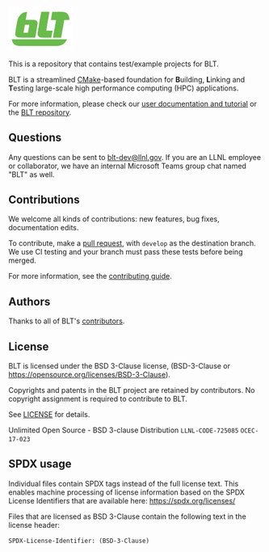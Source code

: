 # <img src="/share/blt/logo/blt_logo.png?raw=true" width="128" valign="middle" alt="BLT"/>

This is a repository that contains test/example projects for BLT.

BLT is a streamlined [CMake](https://cmake.org)-based foundation for
<b>B</b>uilding, <b>L</b>inking and <b>T</b>esting large-scale high performance computing (HPC) applications.

For more information, please check our [user documentation and tutorial](https://llnl-blt.readthedocs.io) or
the [BLT repository](https://github.com/LLNL/blt).

Questions
---------

Any questions can be sent to blt-dev@llnl.gov.  If you are an LLNL employee or collaborator, we have an
internal Microsoft Teams group chat named "BLT" as well.

Contributions
-------------

We welcome all kinds of contributions: new features, bug fixes, documentation edits.

To contribute, make a [pull request](https://github.com/LLNL/blt_test/pulls), with `develop`
as the destination branch. We use CI testing and your branch must pass these tests before
being merged.

For more information, see the [contributing guide](https://github.com/LLNL/blt/blob/develop/CONTRIBUTING.md).

Authors
-------

Thanks to all of BLT's [contributors](https://github.com/LLNL/blt/graphs/contributors).

License
-------

BLT is licensed under the BSD 3-Clause license,
(BSD-3-Clause or https://opensource.org/licenses/BSD-3-Clause).

Copyrights and patents in the BLT project are retained by contributors.
No copyright assignment is required to contribute to BLT.

See [LICENSE](./LICENSE) for details.

Unlimited Open Source - BSD 3-clause Distribution
`LLNL-CODE-725085`  `OCEC-17-023`

SPDX usage
------------

Individual files contain SPDX tags instead of the full license text.
This enables machine processing of license information based on the SPDX
License Identifiers that are available here: https://spdx.org/licenses/

Files that are licensed as BSD 3-Clause contain the following
text in the license header:

    SPDX-License-Identifier: (BSD-3-Clause)
